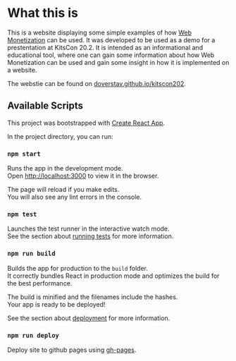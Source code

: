 # What this is

This is a website displaying some simple examples of how [Web Monetization](https://webmonetization.org/) can be used. It was developed to be used as a demo for a prestentation at KitsCon 20.2. It is intended as an informational and educational tool, where one can gain some information about how Web Monetization can be used and gain some insight in how it is implemented on a website.

The webstie can be found on [doverstav.github.io/kitscon202](https://doverstav.github.io/kitscon202/).

## Available Scripts

This project was bootstrapped with [Create React App](https://github.com/facebook/create-react-app).

In the project directory, you can run:

### `npm start`

Runs the app in the development mode.<br />
Open [http://localhost:3000](http://localhost:3000) to view it in the browser.

The page will reload if you make edits.<br />
You will also see any lint errors in the console.

### `npm test`

Launches the test runner in the interactive watch mode.<br />
See the section about [running tests](https://facebook.github.io/create-react-app/docs/running-tests) for more information.

### `npm run build`

Builds the app for production to the `build` folder.<br />
It correctly bundles React in production mode and optimizes the build for the best performance.

The build is minified and the filenames include the hashes.<br />
Your app is ready to be deployed!

See the section about [deployment](https://facebook.github.io/create-react-app/docs/deployment) for more information.

### `npm run deploy`

Deploy site to github pages using [gh-pages](https://www.npmjs.com/package/gh-pages).